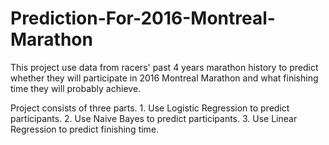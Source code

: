 # Prediction-For-2016-Montreal-Marathon

This project use data from racers' past 4 years marathon history to predict whether they will participate in 2016 Montreal Marathon and what finishing time they will probably achieve.

Project consists of three parts. 1. Use Logistic Regression to predict participants. 2. Use Naive Bayes to predict participants. 3. Use Linear Regression to predict finishing time.
